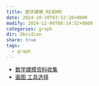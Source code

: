 ```yaml
---
title: 数学建模_README
date: 2024-10-20T03:52:28+0800
modify: 2024-12-06T00:14:52+0800
categories: graph
dir: Obsidian
share: true
tags:
  - graph
---
```


- [数学建模资料收集](./%E6%95%B0%E5%AD%A6%E5%BB%BA%E6%A8%A1%E8%B5%84%E6%96%99%E6%94%B6%E9%9B%86.md)
- [画图 工具选择](./%E7%94%BB%E5%9B%BE%20%E5%B7%A5%E5%85%B7%E9%80%89%E6%8B%A9.md)